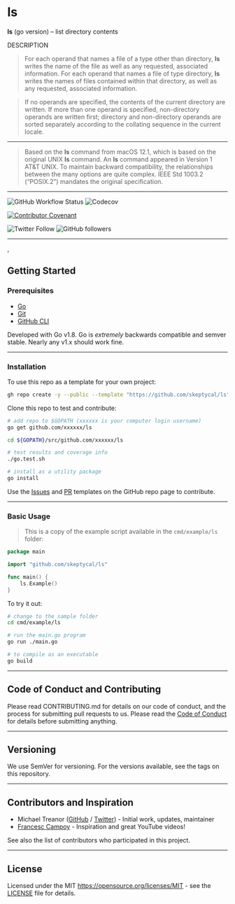# ls

**ls** (go version) – list directory contents

DESCRIPTION

> For each operand that names a file of a type other than directory, **ls** writes the name of the file as well as any requested, associated information. For each operand that names a file of type directory, **ls** writes the names of files contained within that directory, as well as any requested, associated information.

> If no operands are specified, the contents of the current directory are written. If more than one operand is specified, non-directory operands are written first; directory and non-directory operands are sorted separately according to the collating sequence in the current locale.

---

> Based on the **ls** command from macOS 12.1, which is based on the original UNIX **ls** command. An **ls** command appeared in Version 1 AT&T UNIX. To maintain backward compatibility, the relationships between the many options are quite complex. IEEE Std 1003.2 (“POSIX.2”) mandates the original specification.

---

![GitHub Workflow Status](https://img.shields.io/github/workflow/status/skeptycal/ls/Go) ![Codecov](https://img.shields.io/codecov/c/github/skeptycal/ls)

[![Contributor Covenant](https://img.shields.io/badge/Contributor%20Covenant-v1.4%20adopted-ff69b4.svg)](code-of-conduct.md)

![Twitter Follow](https://img.shields.io/twitter/follow/skeptycal.svg?label=%40skeptycal&style=social) ![GitHub followers](https://img.shields.io/github/followers/skeptycal.svg?style=social)

---

,

## Getting Started

### Prerequisites

-   [Go](https://golang.org/)
-   [Git](https://git-scm.com/)
-   [GitHub CLI](https://cli.github.com/)

Developed with Go v1.8. Go is _extremely_ backwards compatible and semver stable. Nearly any v1.x should work fine.

---

### Installation

To use this repo as a template for your own project:

```sh
gh repo create -y --public --template "https://github.com/skeptycal/ls"
```

Clone this repo to test and contribute:

```bash
# add repo to $GOPATH (xxxxxx is your computer login username)
go get github.com/xxxxxx/ls

cd ${GOPATH}/src/github.com/xxxxxx/ls

# test results and coverage info
./go.test.sh

# install as a utility package
go install

```

Use the [Issues][issues] and [PR][pr] templates on the GitHub repo page to contribute.

---

### Basic Usage

> This is a copy of the example script available in the `cmd/example/ls` folder:

```go
package main

import "github.com/skeptycal/ls"

func main() {
    ls.Example()
}

```

To try it out:

```sh
# change to the sample folder
cd cmd/example/ls

# run the main.go program
go run ./main.go

# to compile as an executable
go build
```

---

## Code of Conduct and Contributing

Please read CONTRIBUTING.md for details on our code of conduct, and the process for submitting pull requests to us. Please read the [Code of Conduct](CODE_OF_CONDUCT.md) for details before submitting anything.

---

## Versioning

We use SemVer for versioning. For the versions available, see the tags on this repository.

---

## Contributors and Inspiration

-   Michael Treanor ([GitHub][github] / [Twitter][twitter]) - Initial work, updates, maintainer
-   [Francesc Campoy][campoy] - Inspiration and great YouTube videos!

See also the list of contributors who participated in this project.

---

## License

Licensed under the MIT <https://opensource.org/licenses/MIT> - see the [LICENSE](LICENSE) file for details.

[twitter]: (https://www.twitter.com/skeptycal)
[github]: (https://github.com/skeptycal)
[campoy]: (https://github.com/campoy)
[fatih]: (https://github.com/fatih/color)
[issues]: (https://github.com/skeptycal/ls/issues)
[pr]: (https://github.com/skeptycal/ls/pulls)
